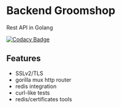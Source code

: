 # Backend Groomshop

Rest API in Golang

[![Codacy Badge](https://api.codacy.com/project/badge/Grade/a1a7593063044011995d27c53372625c)](https://www.codacy.com/app/valkheim/back_eip?utm_source=github.com&amp;utm_medium=referral&amp;utm_content=valkheim/back_eip&amp;utm_campaign=Badge_Grade)

## Features
* SSLv2/TLS
* gorilla mux http router
* redis integration
* curl-like tests
* redis/certificates tools
